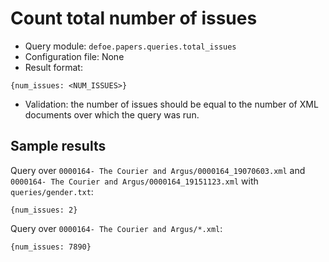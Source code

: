 # Count total number of issues

* Query module: `defoe.papers.queries.total_issues`
* Configuration file: None
* Result format:

```
{num_issues: <NUM_ISSUES>}
```

* Validation: the number of issues should be equal to the number of XML documents over which the query was run.

## Sample results

Query over `0000164- The Courier and Argus/0000164_19070603.xml` and `0000164- The Courier and Argus/0000164_19151123.xml` with `queries/gender.txt`:

```
{num_issues: 2}
```

Query over `0000164- The Courier and Argus/*.xml`:

```
{num_issues: 7890}
```
